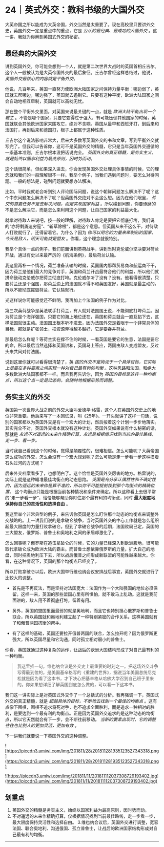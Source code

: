 # 24｜英式外交：教科书级的大国外交

大英帝国之所以能成为大英帝国，外交当然是太重要了。现在高校里只要讲外交史，英国外交一定是重点中的重点，它是 *公认的最经典、最成功的大国外交* 。这一讲，我就为你解剖英国式外交的秘密。

## 最经典的大国外交

讲到英国外交，你可能会想到一个人，就是第二次世界大战时的英国首相丘吉尔。这个人一般被认为是大英帝国外交的最后象征。丘吉尔曾经这样总结过，他说， *英国外交最核心的内容就是平衡外交。*

他说，几百年来，英国一直努力使欧洲大陆国家之间保持力量平衡：哪边弱了，英国就去帮哪边，哪边强了，英国就去遏制它。只要有这种平衡，欧洲大陆国家之间会自动地相互牵制，英国就可以高枕无忧。

那在整个平衡外交里面，对英国来说最关键的一点，就是 *欧洲大陆不能出现一个霸主* 。不管是哪个国家，只要它变得过于强大，有可能压倒其他国家的时候，英国就联合其他欧洲国家来围攻它，绝对不含糊。英国从最早和西班牙打，到后来和法国打，再到后来和德国打，根子上都属于这种性质。

丘吉尔这个说法影响非常大，后来大多数写英国外交的书和文章，写到平衡外交就写完了。但我可以告诉你，这可不是英国外交的精髓，它只是当年英国外交遵循的一条基本准则，丘吉尔根本没把话说完全。 *英国外交的真正精髓，是务实主义，就是始终以国家利益为最高原则，因时势而动。*

这个话很简单，但如果深入进去，你会发现英国外交处理具体事情的时候，它的理念就和我们的一般理解很不一样。我举个例子，当我们遇到问题时，要怎么对待问题。一般的想法是，碰到问题就要想办法解决。

比如，平时我就老会听到别人评论国际问题，说这个朝鲜问题怎么解决不了呢？这个中东问题怎么解决不了呢？但英国外交绝对不会这么想。因为在他们眼里， *外交的首要任务不是去解决问题，而是实现国家利益* 。所以碰到问题，你要琢磨的不是怎么解决它，而是怎么来利用这个问题，让自己国家的利益最大化。

就拿对待敌人来说吧，按一般的理解，对待敌人肯定是要把它彻底打垮，我们说的“亦将剩勇追穷寇”、“斩草除根”，都是这个意思。但英国从来不这么干，对待敌人打败就行了，还得留着它。为什么？因为 *你可以用它的力量来牵制别的国家，今天是敌人，明天可能就是盟友* 。你看，这个理念就很特别。

我举个具体一点的例子。我们前面讲到英荷战争，讲到当时克伦威尔坚决要对荷兰开战，通过有史以来最严厉的《航海条例》，最后荷兰认输。

我这里再补一个情况，荷兰准备认输的时候，英国国内那帮贸易商和航运商不干，因为荷兰是他们最大的竞争对手，英国和荷兰开战最符合他们的利益，所以他们就拼命鼓动克伦威尔把荷兰彻底打垮。克伦威尔听了没有？没有。他看得很清楚，只要荷兰还是个强国，那荷兰边上的法国就不得不和英国友好，英国就是最主动的。所以不能彻底摧毁荷兰，它认输就行。

光这样说你可能感觉还不鲜明，我再加上个法国的例子作为对比。

第三次英荷战争是英法联手打荷兰，有人就对法国国王说，不能彻底打垮荷兰。因为荷兰是个海洋强国，只要它的海上地位还在，英国和荷兰就会一直互掐下去，这样法国就很主动。法国国王根本听不进去，因为法国外交是着眼于一个非常具体的目标，那就是扩张领土，把资源弄得越多越好，它是要吞并荷兰。

那最后怎么样呢？等荷兰实在撑不住的时候，一看英国是要它的生意，法国是要它的命，所以最后当然选择和英国讲和，英国马上答应，两国由敌人变成盟友，反过头来共同对付法国。

说到这里你就可以看得很清楚了，英 *国的外交不是拘泥于一个具体目标，它实际上是要在多种要素之间实现一种对自己最有利的均衡* 。这种思路和法国，和绝大多数欧洲大陆国家都不一样。而且我再告诉你，因为 *英国的目标是这样一种均衡点，所以这个点一定是动态的，会随时地根据形势而调整。*

## 务实主义的外交

英国第一次世界大战之前的外交大臣叫爱德华·格雷，这个人在英国外交史上的地位非常重要。他后来写了一本回忆录，叫《25年》。一开头就讲了这样一句话，说别的国家都以为英国外交是有一个宏大的计划，然后按着这个计划一步步地落实。其实完全不对，英国外交根本就没有这种计划。英国外交如果说有什么秘密的话，那就是 *永远不对遥远的未来作精确打算，永远是根据情况找到当前的最佳路线，走一步、看一步。*

当时我自己看到这个的时候，觉得是颠覆性的，很难相信。怎么可能呢？大英帝国这么成功的外交，怎么会没有一个宏大规划呢？怎么可能是走一步看一步这种摸着石头过河的方式呢？

后来外交档案看多了，也想明白了。这个恰恰是英国外交厉害的地方。格雷说的，实际上就是这种瞄准最佳均衡点的动态思路。 *英国是充分承认偶然性和不确定性的，因为遥远的未来你是算不准的，所以你不可能提前找到那个均衡点的精确位置。* 这个均衡点只能是根据当前各种情况和条件来确定。所以这种看上去很平常的“走一步看一步”，恰恰能够帮助你盯住那个最有利的均衡点，同时 **最大限度地保持你自己的灵活性和选择自由** 。

我这里举个非常典型的例子，来告诉你英国是怎么盯住那个动态的均衡点来调整外交战略的。上一讲我们说的是拿破仑战争，当时英国外交的中心工作就是怎么组织起最大限度的力量打败拿破仑。但到了拿破仑战争的后期，法国败局已定，英国的三大盟友，俄罗斯、普鲁士和奥地利之间的矛盾却激化了。

怎么回事呢？俄罗斯在追击拿破仑的时候，它的力量已经深入到欧洲腹地，很可能取代拿破仑成为欧洲大陆的霸主。而普鲁士想依靠俄罗斯的力量，扩大自己的地盘，同时把奥地利压下去，所以战后俄普之间形成新联盟的可能性越来越大。你看，在这种情况下，英国的那个均衡点已经变了。

所以打败拿破仑以后，欧洲大国举行维也纳会议安排战后事宜，英国外交就进行了比较大的调整。

* 首先是不再反法，而是坚持对法国宽大：法国作为一个大陆强国的地位必须保留。这样一来，英国的那些盟国心里有所惧怕，就不敢马上乱动。这就是我前面讲的，敌人用不着彻底打垮，留着有用。

* 另外，英国的盟国里面最弱的就是奥地利，而且它也特别担心俄罗斯和普鲁士联合，所以英国就和奥地利建立起了一种特别紧密的合作关系，这样英国就有了和俄普两国抗衡的帮手。

* 有了这样的基础，英国还要拉开俄普两国的联合，怎么拉开呢？因为俄罗斯更强大，所以英国尽量和它沟通，同时孤立相对弱小的普鲁士。

你看，英国就通过这种复杂的运作，让战后的欧洲大国结构形成了对自己最有利的一种均衡。

> 我这里插一句，维也纳会议是外交史上最重要的时刻之一。把这场外交斗争写得最到位的，是美国基辛格写的《重建的世界》，据说当年美国总统尼克松就是因为看了这本书，才下决心把基辛格从哈佛大学召到自己班子里来的。你如果想详细了解英国到底怎么做的，可以看一下这本书。

我们这一讲实际上是对英国式外交作了一个总括式的分析。我再强调一下，英国式外交的真正精髓，就是 *超越具体的目标，不断地去找到一个最佳的均衡点* 。这有点像下围棋，围棋不追求将死对手，也不追求全面胜利，而是追求一种相对的胜利，是要达到一个最有利的均衡点。正是因为英国外交追求的是这种动态的均衡点，所以它天然就会有下一步，会不断往前移动。 *当新的要素出现时，它的调整往往也比别人的更加灵活，更加有效* 。

下一讲我们就要说一下英国外交的这种调整。

![https://piccdn3.umiwi.com/img/201811/28/201811281935123527343318.png](https://piccdn3.umiwi.com/img/201811/28/201811281935123527343318.png)

![https://piccdn3.umiwi.com/img/201811/11/201811112037308729193402.jpg](https://piccdn3.umiwi.com/img/201811/11/201811112037308729193402.jpg)

## 划重点

1. 英国外交的精髓是务实主义，始终以国家利益为最高原则，因时势而动。
2. 不对遥远的未来作精确打算，仅根据情况找到当前最佳路线，走一步看一步，最大限度保持灵活性和选择自由。
3.维也纳会议后，英国外交进行调整，宽容法国、联合奥地利、沟通俄国、孤立普鲁士，让战后的欧洲国家结构形成对自己最有利的均衡。

---
